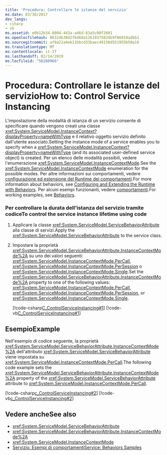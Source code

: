 ```yaml
---
title: 'Procedura: Controllare le istanze del servizio'
ms.date: 03/30/2017
dev_langs:
- csharp
- vb
ms.assetid: e0b12b34-8004-443a-a46d-83a5c00f2601
ms.openlocfilehash: 06324b30d2fbd68a12619375024b9f86019adbb1
ms.sourcegitcommit: af0a22a4eb11bbcd33baec49150d551955b50a16
ms.translationtype: MT
ms.contentlocale: it-IT
ms.lasthandoff: 02/14/2019
ms.locfileid: "56260966"
---
```

# <a name="how-to-control-service-instancing"></a><span data-ttu-id="5eb2b-102">Procedura: Controllare le istanze del servizio</span><span class="sxs-lookup"><span data-stu-id="5eb2b-102">How to: Control Service Instancing</span></span>
<span data-ttu-id="5eb2b-103">L'impostazione della modalità di istanza di un servizio consente di specificare quando vengono creati una classe <xref:System.ServiceModel.InstanceContext?displayProperty=nameWithType> e il relativo oggetto servizio definito dall'utente associato.</span><span class="sxs-lookup"><span data-stu-id="5eb2b-103">Setting the instance mode of a service enables you to specify when a <xref:System.ServiceModel.InstanceContext?displayProperty=nameWithType> (and its associated user-defined service object) is created.</span></span> <span data-ttu-id="5eb2b-104">Per un elenco delle modalità possibili, vedere l'enumerazione <xref:System.ServiceModel.InstanceContextMode>.</span><span class="sxs-lookup"><span data-stu-id="5eb2b-104">See the <xref:System.ServiceModel.InstanceContextMode> enumeration for the possible modes.</span></span> <span data-ttu-id="5eb2b-105">Per altre informazioni sui comportamenti, vedere [configurazione ed estensione del Runtime dei comportamenti](../../../../docs/framework/wcf/extending/configuring-and-extending-the-runtime-with-behaviors.md).</span><span class="sxs-lookup"><span data-stu-id="5eb2b-105">For more information about behaviors, see [Configuring and Extending the Runtime with Behaviors](../../../../docs/framework/wcf/extending/configuring-and-extending-the-runtime-with-behaviors.md).</span></span> <span data-ttu-id="5eb2b-106">Per alcuni esempi funzionanti, vedere [comportamenti](../../../../docs/framework/wcf/samples/behaviors.md).</span><span class="sxs-lookup"><span data-stu-id="5eb2b-106">For working examples, see [Behaviors](../../../../docs/framework/wcf/samples/behaviors.md).</span></span>  
  
### <a name="to-control-the-service-instance-lifetime-using-code"></a><span data-ttu-id="5eb2b-107">Per controllare la durata dell'istanza del servizio tramite codice</span><span class="sxs-lookup"><span data-stu-id="5eb2b-107">To control the service instance lifetime using code</span></span>  
  
1.  <span data-ttu-id="5eb2b-108">Applicare la classe <xref:System.ServiceModel.ServiceBehaviorAttribute> alla classe di servizi.</span><span class="sxs-lookup"><span data-stu-id="5eb2b-108">Apply the <xref:System.ServiceModel.ServiceBehaviorAttribute> to the service class.</span></span>  
  
2.  <span data-ttu-id="5eb2b-109">Impostare la proprietà <xref:System.ServiceModel.ServiceBehaviorAttribute.InstanceContextMode%2A> su uno dei valori seguenti: <xref:System.ServiceModel.InstanceContextMode.PerCall>, <xref:System.ServiceModel.InstanceContextMode.PerSession> o <xref:System.ServiceModel.InstanceContextMode.Single>.</span><span class="sxs-lookup"><span data-stu-id="5eb2b-109">Set the <xref:System.ServiceModel.ServiceBehaviorAttribute.InstanceContextMode%2A> property to one of the following values: <xref:System.ServiceModel.InstanceContextMode.PerCall>, <xref:System.ServiceModel.InstanceContextMode.PerSession>, or <xref:System.ServiceModel.InstanceContextMode.Single>.</span></span>  
  
     [!code-csharp[C_ControlServiceInstancing#1](../../../../samples/snippets/csharp/VS_Snippets_CFX/c_controlserviceinstancing/cs/source.cs#1)]
     [!code-vb[C_ControlServiceInstancing#1](../../../../samples/snippets/visualbasic/VS_Snippets_CFX/c_controlserviceinstancing/vb/source.vb#1)]  
  
## <a name="example"></a><span data-ttu-id="5eb2b-110">Esempio</span><span class="sxs-lookup"><span data-stu-id="5eb2b-110">Example</span></span>  
 <span data-ttu-id="5eb2b-111">Nell'esempio di codice seguente, la proprietà <xref:System.ServiceModel.ServiceBehaviorAttribute.InstanceContextMode%2A> dell'attributo <xref:System.ServiceModel.ServiceBehaviorAttribute> viene impostata su <xref:System.ServiceModel.InstanceContextMode.PerCall>.</span><span class="sxs-lookup"><span data-stu-id="5eb2b-111">The following code example sets the <xref:System.ServiceModel.ServiceBehaviorAttribute.InstanceContextMode%2A> property of the <xref:System.ServiceModel.ServiceBehaviorAttribute> attribute to <xref:System.ServiceModel.InstanceContextMode.PerCall>.</span></span>  
  
 [!code-csharp[c_ControlServiceInstancing#2](../../../../samples/snippets/csharp/VS_Snippets_CFX/c_controlserviceinstancing/cs/source.cs#2)]
 [!code-vb[c_ControlServiceInstancing#2](../../../../samples/snippets/visualbasic/VS_Snippets_CFX/c_controlserviceinstancing/vb/source.vb#2)]  
  
## <a name="see-also"></a><span data-ttu-id="5eb2b-112">Vedere anche</span><span class="sxs-lookup"><span data-stu-id="5eb2b-112">See also</span></span>
- <xref:System.ServiceModel.ServiceBehaviorAttribute>
- <xref:System.ServiceModel.ServiceBehaviorAttribute.InstanceContextMode%2A>
- <xref:System.ServiceModel.InstanceContextMode>
- [<span data-ttu-id="5eb2b-113">Servizio: Esempi di comportamenti</span><span class="sxs-lookup"><span data-stu-id="5eb2b-113">Service: Behaviors Samples</span></span>](../samples/behaviors.md)
